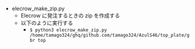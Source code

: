 
* elecrow_make_zip.py
  * Elecrow に発注するときの zip を作成する
  * 以下のように実行する
    * `$ python3 elecrow_make_zip.py /home/tamago324/ghq/github.com/tamago324/AzulS46/top_plate/gbr top`


